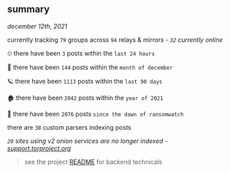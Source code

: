 
## summary
_december 12th, 2021_

currently tracking `79` groups across `94` relays & mirrors - _`32` currently online_

⏲ there have been `3` posts within the `last 24 hours`

🦈 there have been `144` posts within the `month of december`

🪐 there have been `1113` posts within the `last 90 days`

🏚 there have been `2042` posts within the `year of 2021`

🦕 there have been `2076` posts `since the dawn of ransomwatch`

there are `38` custom parsers indexing posts

_`20` sites using v2 onion services are no longer indexed - [support.torproject.org](https://support.torproject.org/onionservices/v2-deprecation/)_

> see the project [README](https://github.com/thetanz/ransomwatch#ransomwatch--) for backend technicals
